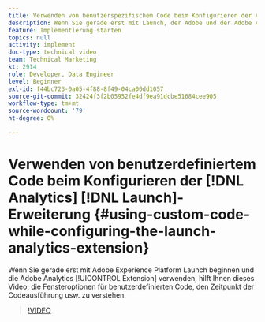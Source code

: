 ```yaml
---
title: Verwenden von benutzerspezifischem Code beim Konfigurieren der Analytics Launch-Erweiterung
description: Wenn Sie gerade erst mit Launch, der Adobe und der Adobe Analytics-Erweiterung beginnen, hilft Ihnen dieses Video, die Fensteroptionen für benutzerdefinierten Code, den Zeitpunkt der Codeausführung usw. zu verstehen.
feature: Implementierung starten
topics: null
activity: implement
doc-type: technical video
team: Technical Marketing
kt: 2914
role: Developer, Data Engineer
level: Beginner
exl-id: f44bc723-0a05-4f88-8f49-04ca00dd1057
source-git-commit: 32424f3f2b05952fe4df9ea91dcbe51684cee905
workflow-type: tm+mt
source-wordcount: '79'
ht-degree: 0%

---
```


# Verwenden von benutzerdefiniertem Code beim Konfigurieren der [!DNL Analytics] [!DNL Launch]-Erweiterung {#using-custom-code-while-configuring-the-launch-analytics-extension}

Wenn Sie gerade erst mit Adobe Experience Platform Launch beginnen und die Adobe Analytics [!UICONTROL Extension] verwenden, hilft Ihnen dieses Video, die Fensteroptionen für benutzerdefinierten Code, den Zeitpunkt der Codeausführung usw. zu verstehen.

>[!VIDEO](https://video.tv.adobe.com/v/27272/?quality=9)
